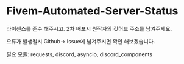 # Fivem-Automated-Server-Status
라이센스를 준수 해주시고. 2차 배포시 원작자의 깃허브 주소를 남겨주세요.

오류가 발생될시 Github-> Issue에 남겨주시면 확인 해보겠습니다.

필요 모듈: requests, discord, asyncio, discord_components
